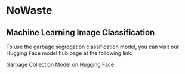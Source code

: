 # NoWaste 

## Machine Learning Image Classification

To use the garbage segregation classification model, you can visit our Hugging Face model hub page at the following link:

[Garbage Collection Model on Hugging Face](https://huggingface.co/spaces/procodec/garbage_collection)
